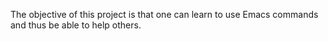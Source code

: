 The objective of this project is that one can learn to use Emacs commands and thus be able to help others.